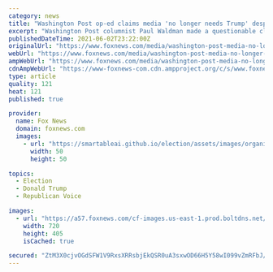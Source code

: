 ```yaml
---
category: news
title: "Washington Post op-ed claims media 'no longer needs Trump' despite nonstop coverage of former POTUS"
excerpt: "Washington Post columnist Paul Waldman made a questionable claim that the media \"no longer needs\" Donald Trump despite the continued coverage the former president still receives more than four months after leaving office."
publishedDateTime: 2021-06-02T23:22:00Z
originalUrl: "https://www.foxnews.com/media/washington-post-media-no-longer-needs-trump"
webUrl: "https://www.foxnews.com/media/washington-post-media-no-longer-needs-trump"
ampWebUrl: "https://www.foxnews.com/media/washington-post-media-no-longer-needs-trump.amp"
cdnAmpWebUrl: "https://www-foxnews-com.cdn.ampproject.org/c/s/www.foxnews.com/media/washington-post-media-no-longer-needs-trump.amp"
type: article
quality: 121
heat: 121
published: true

provider:
  name: Fox News
  domain: foxnews.com
  images:
    - url: "https://smartableai.github.io/election/assets/images/organizations/foxnews.com-50x50.jpg"
      width: 50
      height: 50

topics:
  - Election
  - Donald Trump
  - Republican Voice

images:
  - url: "https://a57.foxnews.com/cf-images.us-east-1.prod.boltdns.net/v1/static/694940094001/13047418-caba-44ab-b1ef-54005bdff3dc/dacbaf78-7f4d-4ad2-9cae-657e1f1b9c1b/1280x720/match/720/405/image.jpg?ve=1&tl=1"
    width: 720
    height: 405
    isCached: true

secured: "ZtM3X0cjvOGdSFW1V9RxsXRRsbjEkQSR0uA3sxwOD66H5Y58wI099vZmRFbJ/wlPLhcKsUW+a5hclFwHG3hzCzrbdMeIJT7G7ADPBNV2akeNLX7xPnZE3M2C7ydPsrJwO6OTkzgFhmFi2wqvtq8AC7QZQ0L2CUOrzR05oaNgxrSAY+i7sPQx9h2K7OCXR+0i543e+JKFY4KQPZ0J4qLNT+WBGkY0uyGSVg6lSlReWfNCow/OYT4NIydbI2vPPb8Un7ko49MyitHg5TZVEln9Q0FVyzpF1droj3RNxDl7ngyX1QwJVRqSgRb9UzQ2v3X7FfPynWAnMVZ0bDjWZJ+qTk8X5+h2BDi+8bKD2AhTk4c=;fPV/WIRHhfhukE2Xx8N+Sg=="
---
```


